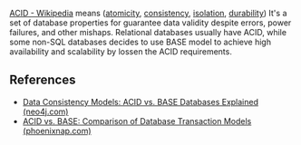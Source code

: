 [ACID - Wikipedia](https://en.wikipedia.org/wiki/ACID) means ([atomicity](https://en.wikipedia.org/wiki/Atomicity_(database_systems) "Atomicity (database systems)"), [consistency](https://en.wikipedia.org/wiki/Consistency_(database_systems) "Consistency (database systems)"), [isolation](https://en.wikipedia.org/wiki/Isolation_(database_systems) "Isolation (database systems)"), [durability](https://en.wikipedia.org/wiki/Durability_(database_systems) "Durability (database systems)"))
It's a set of database properties for guarantee data validity despite errors, power failures, and other mishaps. Relational databases usually have ACID, while some non-SQL databases decides to use BASE model to achieve high availability and scalability by lossen the ACID requirements.

## References
- [Data Consistency Models: ACID vs. BASE Databases Explained (neo4j.com)](https://neo4j.com/blog/acid-vs-base-consistency-models-explained/)
- [ACID vs. BASE: Comparison of Database Transaction Models (phoenixnap.com)](https://phoenixnap.com/kb/acid-vs-base)
